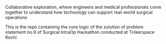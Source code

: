 Collaborative exploration, where engineers and medical professionals come together to understand how technology can support real-world surgical operations

This is the repo containing the core logic of the solution of problem statement no.9 of Surgical IntraOp Hackathon conducted at Tinkerspace Kochi
